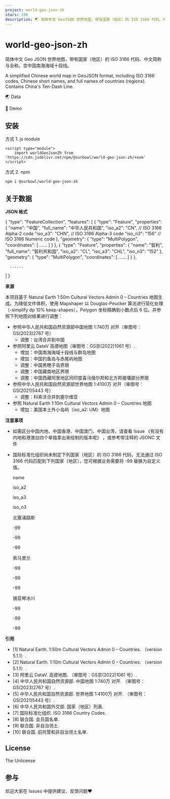 ```yaml
---
project: world-geo-json-zh
stars: 196
description: 🌏 简体中文 GeoJSON 世界地图，带有国家（地区）的 ISO 3166 代码、中文简称与全称。A simplified Chinese world map in GeoJSON format, including ISO 3166 codes, Chinese short names, and full names of countries (regions).
---
```


world-geo-json-zh
=================

简体中文 Geo JSON 世界地图，带有国家（地区）的 ISO 3166 代码、中文简称与全称。含中国南海海域十段线。

A simplified Chinese world map in GeoJSON format, including ISO 3166 codes, Chinese short names, and full names of countries (regions). Contains China's Ten-Dash Line.

🌏 Data

👀 Demo

安装
--

方式 1. js module

```
<script type="module">
    import worldGeoJsonZh from 'https://cdn.jsdelivr.net/npm/@surbowl/world-geo-json-zh/+esm'
</script>
```

方式 2. npm

```
npm i @surbowl/world-geo-json-zh
```

关于数据
----

**JSON 格式**

{
   "type": "FeatureCollection",
   "features": \[
      {
         "type": "Feature",
         "properties": {
            "name": "中国",
            "full\_name": "中华人民共和国",
            "iso\_a2": "CN",   // ISO 3166 Alpha-2 code
            "iso\_a3": "CHN",  // ISO 3166 Alpha-3 code
            "iso\_n3": "156"   // ISO 3166 Numeric code
         },
         "geometry": {
            "type": "MultiPolygon",
            "coordinates": \[ ...... \]
         }
      },
      {
         "type": "Feature",
         "properties": {
            "name": "智利",
            "full\_name": "智利共和国",
            "iso\_a2": "CL",
            "iso\_a3": "CHL",
            "iso\_n3": "152"
         },
         "geometry": {
            "type": "MultiPolygon",
            "coordinates": \[ ...... \]
         }
      },
      
      ......
      
   \]
}

**来源**

本项目基于 Natural Earth 1:50m Cultural Vectors Admin 0 – Countries 地图生成。为降低文件体积，使用 Mapshaper 以 Douglas-Peucker 算法进行简化处理（-simplify dp 10% keep-shapes），Polygon 坐标精确到小数点后 6 位。并参照下列地图对结果进行调整：

-   参照中华人民共和国自然资源部中国地图 1:740万 对开（审图号：GS(2023)2767 号）
    -   调整：台湾合并到中国
-   参照阿里云 DataV 高德地图（审图号：GS京(2022)1061 号）.
    -   增加：中国南海海域十段线与群岛地图
    -   增加：中国钓鱼岛与赤尾屿地图
    -   调整：中国黑瞎子岛界限
    -   调整：中国藏南地区界限
    -   调整：中国西藏阿里地区同印度喜马偕尔邦和北方邦接壤部分界限
-   参照中华人民共和国自然资源部世界地图 1:4100万 对开（审图号：GS(2021)5443 号）
    -   调整：科索沃合并到塞尔维亚
-   参照 Natural Earth 1:10m Cultural Vectors Admin 0 – Countries 地图
    -   增加：美国本土外小岛屿（iso\_a2: UM）地图

**注意事项**

-   如需区分中国内地、中国香港、中国澳门、中国台湾，请查看 Issue 《有没有内地和港澳台四个单独拿出来绘制的版本呢》 ，或参考带注释的 JSONC 文件
    
-   国际标准化组织尚未制定下列国家（地区）的 ISO 3166 代码，无法通过 ISO 3166 代码匹配到下列国家（地区），您可根据业务需要将 -99 替换为自定义值。
    
    name
    
    iso\_a2
    
    iso\_a3
    
    iso\_n3
    
    北塞浦路斯
    
    \-99
    
    \-99
    
    \-99
    
    索马里兰
    
    \-99
    
    \-99
    
    \-99
    
    锡亚琴冰川
    
    \-99
    
    \-99
    
    \-99
    

**引用**

-   \[1\] Natural Earth. 1:50m Cultural Vectors Admin 0 – Countries. （version 5.1.1）.
-   \[2\] Natural Earth. 1:10m Cultural Vectors Admin 0 – Countries. （version 5.1.1）.
-   \[3\] 阿里云 DataV. 高德地图. （审图号：GS京(2022)1061 号）.
-   \[4\] 中华人民共和国自然资源部. 中国地图 1:740万 对开. （审图号：GS(2023)2767 号）.
-   \[5\] 中华人民共和国自然资源部. 世界地图 1:4100万 对开. （审图号：GS(2021)5443 号）.
-   \[6\] 中华人民共和国外交部. 国家（地区）列表.
-   \[7\] 国际标准化组织. ISO 3166 Country Codes.
-   \[8\] 联合国. 会员国名单.
-   \[9\] 联合国. 非自治领土.
-   \[10\] 联合国. 前托管和非自治领土名单.

License
-------

The Unlicense

参与
--

欢迎大家在 Issues 中提供建议、反馈问题❤

